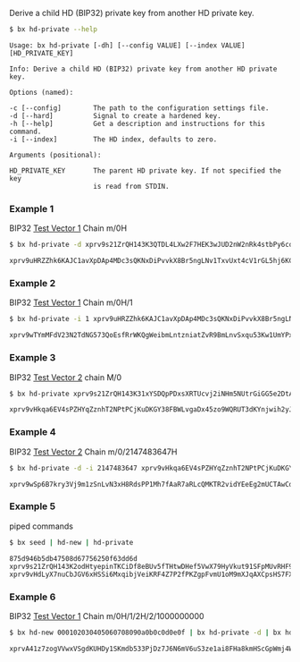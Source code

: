 Derive a child HD (BIP32) private key from another HD private key. 
```sh
$ bx hd-private --help
```
```
Usage: bx hd-private [-dh] [--config VALUE] [--index VALUE]              
[HD_PRIVATE_KEY]                                                         

Info: Derive a child HD (BIP32) private key from another HD private key. 

Options (named):

-c [--config]        The path to the configuration settings file.        
-d [--hard]          Signal to create a hardened key.                    
-h [--help]          Get a description and instructions for this command.
-i [--index]         The HD index, defaults to zero.                     

Arguments (positional):

HD_PRIVATE_KEY       The parent HD private key. If not specified the key 
                     is read from STDIN. 
```
### Example 1
BIP32 [Test Vector 1](https://github.com/bitcoin/bips/blob/master/bip-0032.mediawiki#test-vector-1) Chain m/0H
```sh
$ bx hd-private -d xprv9s21ZrQH143K3QTDL4LXw2F7HEK3wJUD2nW2nRk4stbPy6cq3jPPqjiChkVvvNKmPGJxWUtg6LnF5kejMRNNU3TGtRBeJgk33yuGBxrMPHi
```
```
xprv9uHRZZhk6KAJC1avXpDAp4MDc3sQKNxDiPvvkX8Br5ngLNv1TxvUxt4cV1rGL5hj6KCesnDYUhd7oWgT11eZG7XnxHrnYeSvkzY7d2bhkJ7
```
### Example 2
BIP32 [Test Vector 1](https://github.com/bitcoin/bips/blob/master/bip-0032.mediawiki#test-vector-1) Chain m/0H/1
```sh
$ bx hd-private -i 1 xprv9uHRZZhk6KAJC1avXpDAp4MDc3sQKNxDiPvvkX8Br5ngLNv1TxvUxt4cV1rGL5hj6KCesnDYUhd7oWgT11eZG7XnxHrnYeSvkzY7d2bhkJ7
```
```
xprv9wTYmMFdV23N2TdNG573QoEsfRrWKQgWeibmLntzniatZvR9BmLnvSxqu53Kw1UmYPxLgboyZQaXwTCg8MSY3H2EU4pWcQDnRnrVA1xe8fs
```
### Example 3
BIP32 [Test Vector 2](https://github.com/bitcoin/bips/blob/master/bip-0032.mediawiki#test-vector-2) chain M/0
```sh
$ bx hd-private xprv9s21ZrQH143K31xYSDQpPDxsXRTUcvj2iNHm5NUtrGiGG5e2DtALGdso3pGz6ssrdK4PFmM8NSpSBHNqPqm55Qn3LqFtT2emdEXVYsCzC2U
```
```
xprv9vHkqa6EV4sPZHYqZznhT2NPtPCjKuDKGY38FBWLvgaDx45zo9WQRUT3dKYnjwih2yJD9mkrocEZXo1ex8G81dwSM1fwqWpWkeS3v86pgKt
```
### Example 4
BIP32 [Test Vector 2](https://github.com/bitcoin/bips/blob/master/bip-0032.mediawiki#test-vector-2) Chain m/0/2147483647H
```sh
$ bx hd-private -d -i 2147483647 xprv9vHkqa6EV4sPZHYqZznhT2NPtPCjKuDKGY38FBWLvgaDx45zo9WQRUT3dKYnjwih2yJD9mkrocEZXo1ex8G81dwSM1fwqWpWkeS3v86pgKt
```
```
xprv9wSp6B7kry3Vj9m1zSnLvN3xH8RdsPP1Mh7fAaR7aRLcQMKTR2vidYEeEg2mUCTAwCd6vnxVrcjfy2kRgVsFawNzmjuHc2YmYRmagcEPdU9
```
### Example 5
piped commands
```sh
$ bx seed | hd-new | hd-private
```
```
875d946b5db47508d67756250f63dd6d
xprv9s21ZrQH143K2odHtyepinTKCiDf8eBUv5fTHtwDHef5VwX79HyVkut91SFpMUvRHF9f2jwkoQ1Z4kpsrpfvS8ZX4QKCcoZoMeXmLWfPKvB
xprv9vHdLyX7nuCbJGV6xHSSi6MxqibjVeiKRF4Z7P2fPKZgpFvmU1oM9mXJqAXCpsHS7FX2Z2fmSTigfeW32bGAQvkLtgQRqgHJPWSptU1gyo6
```

### Example 6
BIP32 [Test Vector 1](https://github.com/bitcoin/bips/blob/master/bip-0032.mediawiki#test-vector-1) Chain m/0H/1/2H/2/1000000000
```sh
$ bx hd-new 000102030405060708090a0b0c0d0e0f | bx hd-private -d | bx hd-private -i 1 | bx hd-private -d -i 2 | bx hd-private -i 2 | bx hd-private -i 1000000000
```
```
xprvA41z7zogVVwxVSgdKUHDy1SKmdb533PjDz7J6N6mV6uS3ze1ai8FHa8kmHScGpWmj4WggLyQjgPie1rFSruoUihUZREPSL39UNdE3BBDu76
```